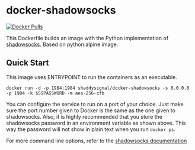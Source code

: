 docker-shadowsocks
==================

[![Docker Pulls](https://img.shields.io/docker/pulls/shaddysignal/docker-shadowsocks.svg)](https://hub.docker.com/r/shaddysignal/docker-shadowsocks/)

This Dockerfile builds an image with the Python implementation of [shadowsocks](https://github.com/shadowsocks/shadowsocks). Based on python:alpine image.

Quick Start
-----------

This image uses ENTRYPOINT to run the containers as an executable. 

    docker run -d -p 1984:1984 shaddysignal/docker-shadowsocks -s 0.0.0.0 -p 1984 -k $SSPASSWORD -m aes-256-cfb

You can configure the service to run on a port of your choice. Just make sure the port number given to Docker is the same as the one given to shadowsocks. Also, it is  highly recommended that you store the shadowsocks password in an environment variable as shown above. This way the password will not show in plain text when you run `docker ps`.

For more command line options, refer to the [shadowsocks documentation](https://github.com/shadowsocks/shadowsocks/tree/master)
